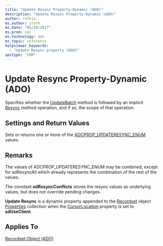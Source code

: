 ```yaml
---
title: "Update Resync Property-Dynamic (ADO)"
description: "Update Resync Property-Dynamic (ADO)"
author: rothja
ms.author: jroth
ms.date: "01/19/2017"
ms.prod: sql
ms.technology: ado
ms.topic: reference
helpviewer_keywords:
  - "Update Resync property [ADO]"
apitype: "COM"
---
```

# Update Resync Property-Dynamic (ADO)
Specifies whether the [UpdateBatch](./updatebatch-method.md) method is followed by an implicit [Resync](./resync-method.md) method operation, and if so, the scope of that operation.  
  
## Settings and Return Values  
 Sets or returns one or more of the [ADCPROP_UPDATERESYNC_ENUM](./adcprop-updateresync-enum.md) values.  
  
## Remarks  
 The values of ADCPROP_UPDATERESYNC_ENUM may be combined, except for adResyncAll which already represents the combination of the rest of the values.  
  
 The constant **adResyncConflicts** stores the resync values as underlying values, but does not override pending changes.  
  
 **Update Resync** is a dynamic property appended to the [Recordset](./recordset-object-ado.md) object [Properties](./properties-collection-ado.md) collection when the [CursorLocation](./cursorlocation-property-ado.md) property is set to **adUseClient**.  
  
## Applies To  
 [Recordset Object (ADO)](./recordset-object-ado.md)